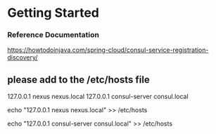# Getting Started

### Reference Documentation

https://howtodoinjava.com/spring-cloud/consul-service-registration-discovery/


## please add to the /etc/hosts file

127.0.0.1 nexus nexus.local
127.0.0.1 consul-server consul.local


echo "127.0.0.1 nexus nexus.local" >> /etc/hosts

echo "127.0.0.1 consul-server consul.local" >> /etc/hosts